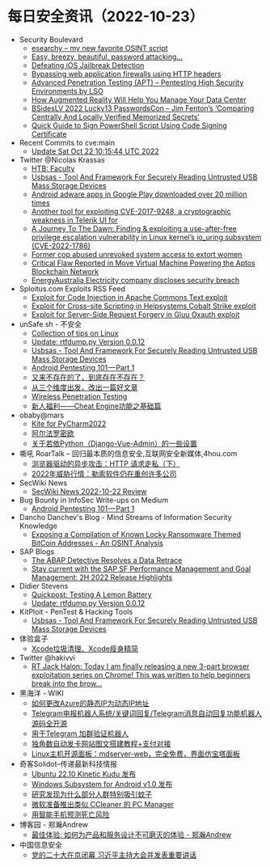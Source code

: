 # 每日安全资讯（2022-10-23）

- Security Boulevard
  - [esearchy – my new favorite OSINT script](https://securityboulevard.com/2022/10/esearchy-my-new-favorite-osint-script/)
  - [Easy, breezy, beautiful, password attacking…](https://securityboulevard.com/2022/10/easy-breezy-beautiful-password-attacking/)
  - [Defeating iOS Jailbreak Detection](https://securityboulevard.com/2022/10/defeating-ios-jailbreak-detection/)
  - [Bypassing web application firewalls using HTTP headers](https://securityboulevard.com/2022/10/bypassing-web-application-firewalls-using-http-headers/)
  - [Advanced Penetration Testing (APT) – Pentesting High Security Environments by LSO](https://securityboulevard.com/2022/10/advanced-penetration-testing-apt-pentesting-high-security-environments-by-lso/)
  - [How Augmented Reality Will Help You Manage Your Data Center](https://securityboulevard.com/2022/10/how-augmented-reality-will-help-you-manage-your-data-center/)
  - [BSidesLV 2022 Lucky13 PasswordsCon – Jim Fenton’s ‘Comparing Centrally And Locally Verified Memorized Secrets’](https://securityboulevard.com/2022/10/bsideslv-2022-lucky13-passwordscon-jim-fentons-comparing-centrally-and-locally-verified-memorized-secrets/)
  - [Quick Guide to Sign PowerShell Script Using Code Signing Certificate](https://securityboulevard.com/2022/10/quick-guide-to-sign-powershell-script-using-code-signing-certificate/)
- Recent Commits to cve:main
  - [Update Sat Oct 22 10:15:44 UTC 2022](https://github.com/trickest/cve/commit/5c85671ce553bffa76495ed90b6ae11c5d050631)
- Twitter @Nicolas Krassas
  - [HTB: Faculty](https://twitter.com/Dinosn/status/1583875884460953600)
  - [Usbsas - Tool And Framework For Securely Reading Untrusted USB Mass Storage Devices](https://twitter.com/Dinosn/status/1583874654309011457)
  - [Android adware apps in Google Play downloaded over 20 million times](https://twitter.com/Dinosn/status/1583874611636097024)
  - [Another tool for exploiting CVE-2017-9248, a cryptographic weakness in Telerik UI for](https://twitter.com/Dinosn/status/1583728371824877569)
  - [A Journey To The Dawn: Finding & exploiting a use-after-free privilege escalation vulnerability in Linux kernel’s io_uring subsystem (CVE-2022-1786)](https://twitter.com/Dinosn/status/1583702241269383169)
  - [Former cop abused unrevoked system access to extort women](https://twitter.com/Dinosn/status/1583702171186782208)
  - [Critical Flaw Reported in Move Virtual Machine Powering the Aptos Blockchain Network](https://twitter.com/Dinosn/status/1583702087551942656)
  - [EnergyAustralia Electricity company discloses security breach](https://twitter.com/Dinosn/status/1583702032719876097)
- Sploitus.com Exploits RSS Feed
  - [Exploit for Code Injection in Apache Commons Text exploit](https://sploitus.com/exploit?id=2F0EFF8D-6549-5E08-9CEE-7EB4A6886613&utm_source=rss&utm_medium=rss)
  - [Exploit for Cross-site Scripting in Helpsystems Cobalt Strike exploit](https://sploitus.com/exploit?id=B2BDB2DB-C914-5A1B-BA5D-B56CD066D175&utm_source=rss&utm_medium=rss)
  - [Exploit for Server-Side Request Forgery in Gluu Oxauth exploit](https://sploitus.com/exploit?id=BB091241-3685-5187-B6DD-A7C841285E0B&utm_source=rss&utm_medium=rss)
- unSafe.sh - 不安全
  - [Collection of tips on Linux](https://buaq.net/go-132132.html)
  - [Update: rtfdump.py Version 0.0.12](https://buaq.net/go-132122.html)
  - [Usbsas - Tool And Framework For Securely Reading Untrusted USB Mass Storage Devices](https://buaq.net/go-132124.html)
  - [Android Pentesting 101 — Part 1](https://buaq.net/go-132123.html)
  - [又来不存在的了，到底存在不存在？](https://buaq.net/go-132142.html)
  - [从三个维度出发，改出一篇好文章](https://buaq.net/go-132121.html)
  - [Wireless Penetration Testing](https://buaq.net/go-132110.html)
  - [新人福利——Cheat Engine功能之基础篇](https://buaq.net/go-132174.html)
- obaby@mars
  - [Kite for PyCharm2022](http://h4ck.org.cn/2022/10/kite-for-pycharm2022/)
  - [阿尔法罗密欧](http://h4ck.org.cn/2022/10/%e9%98%bf%e5%b0%94%e6%b3%95%e7%bd%97%e5%af%86%e6%ac%a7/)
  - [关于若依Python（Django-Vue-Admin）的一些设置](http://h4ck.org.cn/2022/10/%e5%85%b3%e4%ba%8e%e8%8b%a5%e4%be%9dpython%ef%bc%88django-vue-admin%ef%bc%89%e7%9a%84%e4%b8%80%e4%ba%9b%e8%ae%be%e7%bd%ae/)
- 嘶吼 RoarTalk – 回归最本质的信息安全,互联网安全新媒体,4hou.com
  - [浏览器驱动的异步攻击：HTTP 请求走私（下）](https://www.4hou.com/posts/KE7R)
  - [2022年威胁行情：勒索软件仍在重创许多公司](https://www.4hou.com/posts/oJkN)
- SecWiki News
  - [SecWiki News 2022-10-22 Review](http://www.sec-wiki.com/?2022-10-22)
- Bug Bounty in InfoSec Write-ups on Medium
  - [Android Pentesting 101 — Part 1](https://infosecwriteups.com/android-pentesting-101-part-1-8e31b8cd8b2b?source=rss----7b722bfd1b8d--bug_bounty)
- Dancho Danchev's Blog - Mind Streams of Information Security Knowledge
  - [Exposing a Compilation of Known Locky Ransomware Themed BitCoin Addresses - An OSINT Analysis](https://ddanchev.blogspot.com/2022/10/exposing-compilation-of-known-locky.html)
- SAP Blogs
  - [The ABAP Detective Resolves a Data Retrace](https://blogs.sap.com/2022/10/22/the-abap-detective-resolves-a-data-retrace/)
  - [Stay current with the SAP SF Performance Management and Goal Management: 2H 2022 Release Highlights](https://blogs.sap.com/2022/10/22/stay-current-with-the-sap-sf-performance-management-and-goal-management-2h-2022-release-highlights/)
- Didier Stevens
  - [Quickpost: Testing A Lemon Battery](https://blog.didierstevens.com/2022/10/22/quickpost-testing-a-lemon-battery/)
  - [Update: rtfdump.py Version 0.0.12](https://blog.didierstevens.com/2022/10/22/update-rtfdump-py-version-0-0-12/)
- KitPloit - PenTest & Hacking Tools
  - [Usbsas - Tool And Framework For Securely Reading Untrusted USB Mass Storage Devices](http://www.kitploit.com/2022/10/usbsas-tool-and-framework-for-securely.html)
- 体验盒子
  - [Xcode垃圾清理、Xcode瘦身精简](https://www.uedbox.com/post/68596/)
- Twitter @hakivvi
  - [RT Jack Halon: Today I am finally releasing a new 3-part browser exploitation series on Chrome! This was written to help beginners break into the brow...](https://twitter.com/jack_halon/status/1583957704930131968)
- 黑海洋 - WIKI
  - [如何更改Azure的静态IP为动态IP地址](https://blog.upx8.com/3055)
  - [Telegram电报机器人系统/关键词回复/Telegram消息自动回复功能机器人源码全开源](https://blog.upx8.com/3054)
  - [用于Telegram 加群验证机器人](https://blog.upx8.com/3053)
  - [独角数自动发卡网站图文搭建教程+支付对接](https://blog.upx8.com/3052)
  - [Linux主机开源面板：mdserver-web，完全免费，界面仿宝塔面板](https://blog.upx8.com/3051)
- 奇客Solidot–传递最新科技情报
  - [Ubuntu 22.10 Kinetic Kudu 发布](https://www.solidot.org/story?sid=73140)
  - [Windows Subsystem for Android v1.0 发布](https://www.solidot.org/story?sid=73139)
  - [研究发现为什么部分人群特别吸引蚊子](https://www.solidot.org/story?sid=73138)
  - [微软准备推出类似 CCleaner 的 PC Manager](https://www.solidot.org/story?sid=73137)
  - [用智能手机预测死亡风险](https://www.solidot.org/story?sid=73136)
- 博客园 - 郑瀚Andrew
  - [最佳体验: 如何为产品和服务设计不可磨灭的体验 - 郑瀚Andrew](https://www.cnblogs.com/LittleHann/p/16813782.html)
- 中国信息安全
  - [党的二十大在京闭幕 习近平主持大会并发表重要讲话](https://mp.weixin.qq.com/s?__biz=MzA5MzE5MDAzOA==&mid=2664167247&idx=1&sn=fea876f7cb4ca8bf6c7ad256b33bc8ae&chksm=8b5ef5b6bc297ca0a7433abc9398abc5f5b6a4474644cf6d9a30c589983584abd32fb9da870c&scene=58&subscene=0#rd)
